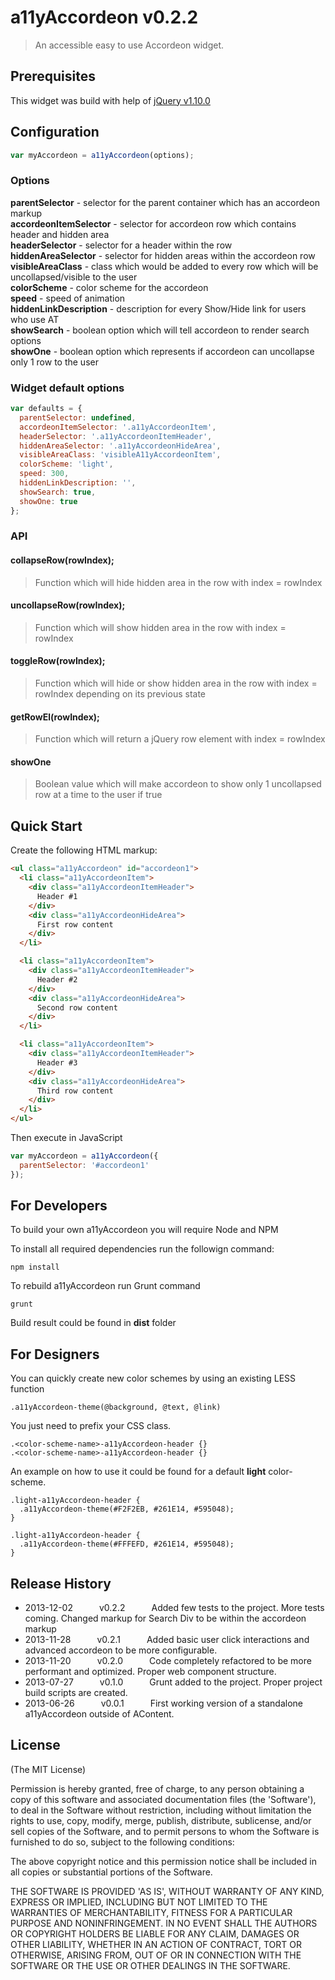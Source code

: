 # a11yAccordeon v0.2.2

> An accessible easy to use Accordeon widget.

## Prerequisites

This widget was build with help of [jQuery v1.10.0](http://code.jquery.com/jquery-1.10.0.min.js)

## Configuration

```javascript
var myAccordeon = a11yAccordeon(options);
```

### Options

**parentSelector** - selector for the parent container which has an accordeon markup  
**accordeonItemSelector** - selector for accordeon row which contains header and hidden area  
**headerSelector** - selector for a header within the row  
**hiddenAreaSelector** - selector for hidden areas within the accordeon row  
**visibleAreaClass** - class which would be added to every row which will be uncollapsed/visible to the user  
**colorScheme** - color scheme for the accordeon  
**speed** - speed of animation  
**hiddenLinkDescription** - description for every Show/Hide link for users who use AT  
**showSearch** - boolean option which will tell accordeon to render search options  
**showOne** - boolean option which represents if accordeon can uncollapse only 1 row to the user  

### Widget default options

```javascript
var defaults = {
  parentSelector: undefined,
  accordeonItemSelector: '.a11yAccordeonItem',
  headerSelector: '.a11yAccordeonItemHeader',
  hiddenAreaSelector: '.a11yAccordeonHideArea',
  visibleAreaClass: 'visibleA11yAccordeonItem',
  colorScheme: 'light',
  speed: 300,
  hiddenLinkDescription: '',
  showSearch: true,
  showOne: true
};
```

### API

#### collapseRow(rowIndex);

> Function which will hide hidden area in the row with index = rowIndex

#### uncollapseRow(rowIndex);

> Function which will show hidden area in the row with index = rowIndex

#### toggleRow(rowIndex);

> Function which will hide or show hidden area in the row with index = rowIndex depending on its previous state

#### getRowEl(rowIndex);

> Function which will return a jQuery row element with index = rowIndex

#### showOne

> Boolean value which will make accordeon to show only 1 uncollapsed row at a time to the user if true

## Quick Start

Create the following HTML markup:

```html
<ul class="a11yAccordeon" id="accordeon1">
  <li class="a11yAccordeonItem">
    <div class="a11yAccordeonItemHeader">
      Header #1
    </div>
    <div class="a11yAccordeonHideArea">
      First row content
    </div>
  </li>

  <li class="a11yAccordeonItem">
    <div class="a11yAccordeonItemHeader">
      Header #2
    </div>
    <div class="a11yAccordeonHideArea">
      Second row content
    </div>
  </li>

  <li class="a11yAccordeonItem">
    <div class="a11yAccordeonItemHeader">
      Header #3
    </div>
    <div class="a11yAccordeonHideArea">
      Third row content
    </div>
  </li>
</ul>
```

Then execute in JavaScript

```javascript
var myAccordeon = a11yAccordeon({
  parentSelector: '#accordeon1'
});
```

## For Developers

To build your own a11yAccordeon you will require Node and NPM

To install all required dependencies run the followign command:

```
npm install
```

To rebuild a11yAccordeon run Grunt command

```
grunt
```

Build result could be found in **dist** folder

## For Designers

You can quickly create new color schemes by using an existing LESS function

```less
.a11yAccordeon-theme(@background, @text, @link)
```

You just need to prefix your CSS class.

```
.<color-scheme-name>-a11yAccordeon-header {}
.<color-scheme-name>-a11yAccordeon-header {}
```

An example on how to use it could be found for a default **light** color-scheme.

```less
.light-a11yAccordeon-header {
  .a11yAccordeon-theme(#F2F2EB, #261E14, #595048);
}

.light-a11yAccordeon-header {
  .a11yAccordeon-theme(#FFFEFD, #261E14, #595048);
}
```

## Release History

* 2013-12-02   v0.2.2   Added few tests to the project. More tests coming. Changed markup for Search Div to be within the accordeon markup  
* 2013-11-28   v0.2.1   Added basic user click interactions and advanced accordeon to be more configurable.  
* 2013-11-20   v0.2.0   Code completely refactored to be more performant and optimized. Proper web component structure.  
* 2013-07-27   v0.1.0   Grunt added to the project. Proper project build scripts are created.  
* 2013-06-26   v0.0.1   First working version of a standalone a11yAccordeon outside of AContent.  

## License
(The MIT License)

Permission is hereby granted, free of charge, to any person obtaining
a copy of this software and associated documentation files (the
'Software'), to deal in the Software without restriction, including
without limitation the rights to use, copy, modify, merge, publish,
distribute, sublicense, and/or sell copies of the Software, and to
permit persons to whom the Software is furnished to do so, subject to
the following conditions:

The above copyright notice and this permission notice shall be
included in all copies or substantial portions of the Software.

THE SOFTWARE IS PROVIDED 'AS IS', WITHOUT WARRANTY OF ANY KIND,
EXPRESS OR IMPLIED, INCLUDING BUT NOT LIMITED TO THE WARRANTIES OF
MERCHANTABILITY, FITNESS FOR A PARTICULAR PURPOSE AND NONINFRINGEMENT.
IN NO EVENT SHALL THE AUTHORS OR COPYRIGHT HOLDERS BE LIABLE FOR ANY
CLAIM, DAMAGES OR OTHER LIABILITY, WHETHER IN AN ACTION OF CONTRACT,
TORT OR OTHERWISE, ARISING FROM, OUT OF OR IN CONNECTION WITH THE
SOFTWARE OR THE USE OR OTHER DEALINGS IN THE SOFTWARE.

